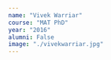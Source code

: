 ```yaml
---
name: "Vivek Warriar"
course: "MAT PhD"
year: "2016"
alumni: False
image: "./vivekwarriar.jpg"
---
```

